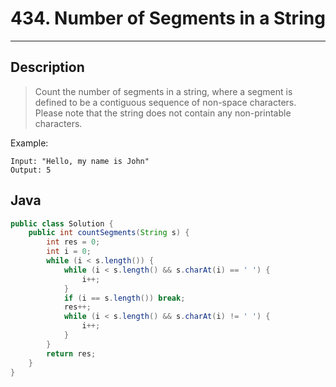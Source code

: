 # 434. Number of Segments in a String

---

## Description

> Count the number of segments in a string, where a segment is defined to be a contiguous sequence of non-space characters.
> Please note that the string does not contain any non-printable characters.

Example:

```
Input: "Hello, my name is John"
Output: 5
```

## Java

```java
public class Solution {
    public int countSegments(String s) {
        int res = 0;
        int i = 0;
        while (i < s.length()) {
            while (i < s.length() && s.charAt(i) == ' ') {
                i++;
            }
            if (i == s.length()) break;
            res++;
            while (i < s.length() && s.charAt(i) != ' ') {
                i++;
            }
        }
        return res;
    }
}
```